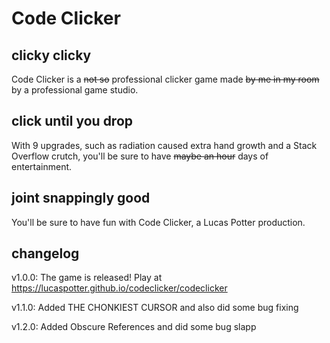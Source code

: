 # Code Clicker

## clicky clicky

Code Clicker is a ~~not so~~ professional clicker game made ~~by me in my room~~ by a professional game studio.

## click until you drop

With 9 upgrades, such as radiation caused extra hand growth and a Stack Overflow crutch, you'll be sure to have ~~maybe an hour~~ days of entertainment.

## joint snappingly good

You'll be sure to have fun with Code Clicker, a Lucas Potter production.

## changelog

v1.0.0: The game is released! Play at <https://lucaspotter.github.io/codeclicker/codeclicker>

v1.1.0: Added THE CHONKIEST CURSOR and also did some bug fixing

v1.2.0: Added Obscure References and did some bug slapp